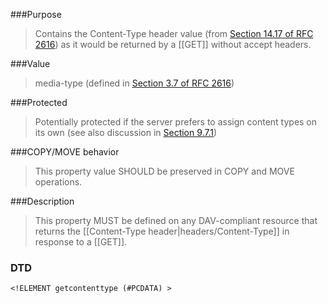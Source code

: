 <!-- --- title: DAV::getcontenttype -->
<!-- --- link_title: DAV:getcontenttype -->
<!-- --- current_spec: RFC 4918 -->
<!-- --- current_spec_rfc_number: 4918 -->
<!-- --- current_spec_rfc_section: 15.5 -->
<!-- --- xml_namespace: DAV: -->
<!-- --- xml_element: getcontenttype -->
<!-- --- type: property -->
<!-- --- purpose: Contains the Content-Type header value as it would be returned by a [[GET]] without accept headers.-->
<!-- --- value: media-type -->
<!-- --- protected: MAY -->
<!-- --- allprop: MUST -->
<!-- --- valid_for: any DAV-compliant resource that returns the [[Content-Type header|headers/Content-Type]] in response to a [[GET]] -->

<!-- >>> property-summary-box --><!-- <<< -->

<!-- below is a list of common sections for property definitions. Adjust the list as needed. Don't forget to block-quote any text that's copied from the RFC -->

###Purpose
> Contains the Content-Type header value (from [Section 14.17 of RFC 2616](http://tools.ietf.org/html/rfc2616#section-14.17 )) as it would be returned by a [[GET]] without accept headers.

###Value
> media-type (defined in [Section 3.7 of RFC 2616](http://tools.ietf.org/html/rfc2616#section-3.7 ))

###Protected
> Potentially protected if the server prefers to assign content types on its own (see also discussion in [Section 9.7.1](http://tools.ietf.org/html/rfc4918#section-9.7.1))

###COPY/MOVE behavior
> This property value SHOULD be preserved in COPY and MOVE operations.

###Description
> This property MUST be defined on any DAV-compliant resource that returns the [[Content-Type header|headers/Content-Type]] in response to a [[GET]].

### DTD
> 
```
<!ELEMENT getcontenttype (#PCDATA) >
```

